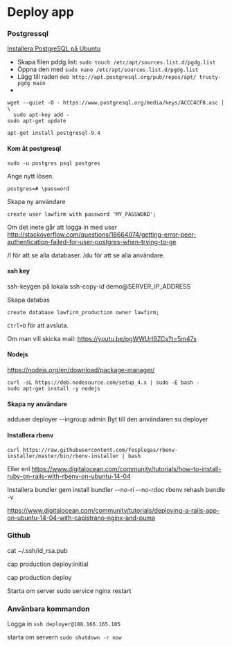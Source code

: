 # Deploy app

### Postgressql
[Installera PostgreSQL på Ubuntu](http://www.postgresql.org/download/linux/ubuntu/)

* Skapa filen pddg.list: `sudo touch /etc/apt/sources.list.d/pgdg.list`
* Öppna den med `sudo nano /etc/apt/sources.list.d/pgdg.list`
* Lägg till raden `deb http://apt.postgresql.org/pub/repos/apt/ trusty-pgdg main`
* 
```
wget --quiet -O - https://www.postgresql.org/media/keys/ACCC4CF8.asc | \
  sudo apt-key add -
sudo apt-get update
```
```
apt-get install postgresql-9.4
```
#### Kom åt postgresql
```
sudo -u postgres psql postgres
```
Ange nytt lösen.
```
postgres=# \password
```
Skapa ny användare
```
create user lawfirm with password 'MY_PASSWORD';
```

Om det inete går att logga in med user
http://stackoverflow.com/questions/18664074/getting-error-peer-authentication-failed-for-user-postgres-when-trying-to-ge

/l för att se alla databaser.
/du för att se alla användare.

#### ssh key
ssh-keygen på lokala
ssh-copy-id demo@SERVER_IP_ADDRESS


Skapa databas
```
create database lawfirm_production owner lawfirm;
```
`Ctrl+D` för att avsluta.

Om man vill skicka mail:
https://youtu.be/pgWWUrI9ZCs?t=5m47s

#### Nodejs
https://nodejs.org/en/download/package-manager/
```
curl -sL https://deb.nodesource.com/setup_4.x | sudo -E bash -
sudo apt-get install -y nodejs
```
#### Skapa ny användare
adduser deployer --ingroup admin
Byt till den användaren
su deployer

#### Installera rbenv
```
curl https://raw.githubusercontent.com/fesplugas/rbenv-installer/master/bin/rbenv-installer | bash
```
Eller enl
https://www.digitalocean.com/community/tutorials/how-to-install-ruby-on-rails-with-rbenv-on-ubuntu-14-04

Installera bundler
gem install bundler --no-ri --no-rdoc
rbenv rehash
bundle -v


https://www.digitalocean.com/community/tutorials/deploying-a-rails-app-on-ubuntu-14-04-with-capistrano-nginx-and-puma

### Github
cat ~/.ssh/id_rsa.pub


cap production deploy:initial

cap production deploy

Starta om server
sudo service nginx restart

### Använbara kommandon
Logga in
`ssh deployer@188.166.165.105`

starta om servern `sudo shutdown -r now`
